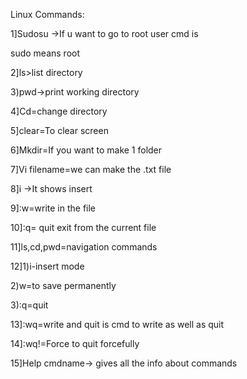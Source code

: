 Linux Commands:

1]Sudosu -&gt;If u want to go to root user cmd is

sudo means root

2]ls&gt;list directory

3)pwd-&gt;print working directory

4]Cd=change directory

5]clear=To clear screen

6]Mkdir=If you want to make 1 folder

7]Vi filename=we can make the .txt file

8]i -&gt;It shows insert

9]:w=write in the file

10]:q= quit exit from the current file

11]ls,cd,pwd=navigation commands

12]1)i-insert mode

2)w=to save permanently

3):q=quit

13]:wq=write and quit is cmd to write as well as quit

14]:wq!=Force to quit forcefully

15]Help cmdname-&gt; gives all the info about commands